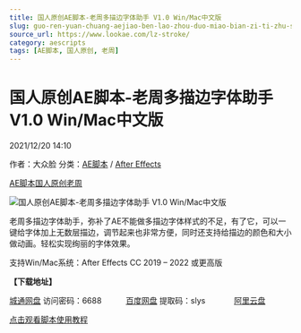 ```yaml
---
title: 国人原创AE脚本-老周多描边字体助手 V1.0 Win/Mac中文版
slug: guo-ren-yuan-chuang-aejiao-ben-lao-zhou-duo-miao-bian-zi-ti-zhu-shou-v1-0-win-maczhong-wen-ban
source_url: https://www.lookae.com/lz-stroke/
category: aescripts
tags: [AE脚本, 国人原创, 老周]
---
```

# 国人原创AE脚本-老周多描边字体助手 V1.0 Win/Mac中文版

2021/12/20 14:10

作者：大众脸
分类：[AE脚本](https://www.lookae.com/after-effects/aescripts/) / [After Effects](https://www.lookae.com/after-effects/)

[AE脚本](https://www.lookae.com/tag/ae%e8%84%9a%e6%9c%ac/)[国人原创](https://www.lookae.com/tag/%e5%9b%bd%e4%ba%ba%e5%8e%9f%e5%88%9b/)[老周](https://www.lookae.com/tag/%e8%80%81%e5%91%a8/)

![国人原创AE脚本-老周多描边字体助手 V1.0 Win/Mac中文版](https://www.lookae.com/wp-content/uploads/2021/12/LZ-miaobian.jpg "国人原创AE脚本-老周多描边字体助手 V1.0 Win/Mac中文版-LookAE.com")

老周多描边字体助手，弥补了AE不能做多描边字体样式的不足，有了它，可以一键给字体加上无数层描边，调节起来也非常方便，同时还支持给描边的颜色和大小做动画。轻松实现绚丽的字体效果。

支持Win/Mac系统：After Effects CC 2019 – 2022 或更高版

**【下载地址】**

[城通网盘](https://url62.ctfile.com/f/680462-529721478-b265d9) 访问密码：6688           [百度网盘](https://pan.baidu.com/s/1MiugK4rGO90Uflb8cnAquw) 提取码：slys             [阿里云盘](https://www.aliyundrive.com/s/DsQaN7uggvK)

[点击观看脚本使用教程](https://www.bilibili.com/video/BV1Si4y1d753)
